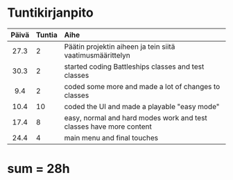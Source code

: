 # Tuntikirjanpito

|Päivä|Tuntia|Aihe|
|:----:|:-----|:-----|
|27.3|2|Päätin projektin aiheen ja tein siitä vaatimusmäärittelyn|
|30.3|2|started coding Battleships classes and test classes|
|9.4|2|coded some more and made a lot of changes to classes|
|10.4|10|coded the UI and made a playable "easy mode"|
|17.4|8|easy, normal and hard modes work and test classes have more content|
|24.4|4|main menu and final touches|
# sum = 28h 
